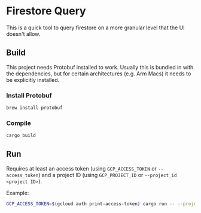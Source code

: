 # Firestore Query

This is a quick tool to query firestore on a more granular level that the UI doesn't allow.

## Build

This project needs Protobuf installed to work. Usually this is bundled in with the dependencies, but for certain
architectures (e.g. Arm Macs) it needs to be explicitly installed.

### Install Protobuf

```bash
brew install protobuf
```

### Compile

```bash
cargo build
```

## Run

Requires at least an access token (using `GCP_ACCESS_TOKEN` or `--access_token`) and a project ID (using `GCP_PROJECT_ID` or `--project_id <project ID>`).

Example:
```bash
GCP_ACCESS_TOKEN=$(gcloud auth print-access-token) cargo run -- --project_id <project ID>
```
